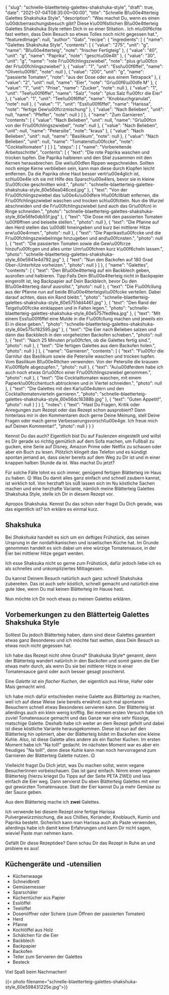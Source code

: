 {
    "slug": "schnelle-blaetterteig-galettes-shakshuka-style",
    "draft": true,
    "date": "2021-07-04T08:35:00+00:00",
    "title": "Schnelle Bl\u00e4tterteig Galettes Shakshuka Style",
    "description": "Was machst Du, wenn es einen \u00dcberraschungsbesuch gibt? Diese k\u00f6stlichen Bl\u00e4tterteig Galettes Shakshuka Style retten Dich in so einer Stitation.. Ich m\u00f6chte fast wetten, dass Dein Besuch so etwas Tolles noch nicht gegessen hat.",
    "featuredImage": null,
    "author": "Gabi",
    "recipe": {
        "ingredients": [
            {
                "name": "Galettes Shakshuka Style",
                "contents": [
                    {
                        "value": "275",
                        "unit": "g",
                        "name": "Bl\u00e4tterteig",
                        "note": "frischer Fertigteig"
                    },
                    {
                        "value": "40",
                        "unit": "g",
                        "name": "Paprika",
                        "note": "gesch\u00e4lt"
                    },
                    {
                        "value": "30",
                        "unit": "g",
                        "name": "rote Fr\u00fchlingszwiebel",
                        "note": "plus gr\u00fcn der Fr\u00fchlingszwiebel"
                    },
                    {
                        "value": "1",
                        "unit": "Essl\u00f6ffel",
                        "name": "Oliven\u00f6l",
                        "note": null
                    },
                    {
                        "value": "200",
                        "unit": "g",
                        "name": "passierte Tomaten",
                        "note": "aus der Dose oder aus einem Tetrapack"
                    },
                    {
                        "value": "2",
                        "unit": null,
                        "name": "Eier",
                        "note": "Gr\u00f6\u00dfe M"
                    },
                    {
                        "value": "1",
                        "unit": "Prise",
                        "name": "Zucker",
                        "note": null
                    },
                    {
                        "value": "1",
                        "unit": "Teel\u00f6ffel",
                        "name": "Salz",
                        "note": "plus Salz f\u00fcr die Eier"
                    },
                    {
                        "value": "1",
                        "unit": "Teel\u00f6ffel",
                        "name": "Knoblauchgranulat",
                        "note": null
                    },
                    {
                        "value": "1",
                        "unit": "Essl\u00f6ffel",
                        "name": "Harissa",
                        "note": "fertige Gew\u00fcrzmischung"
                    },
                    {
                        "value": "Nach Belieben",
                        "unit": null,
                        "name": "Pfeffer",
                        "note": null
                    }
                ]
            },
            {
                "name": "Zum Garnieren",
                "contents": [
                    {
                        "value": "Nach Belieben",
                        "unit": null,
                        "name": "Gr\u00fcn von der Fr\u00fchlingszwiebel",
                        "note": null
                    },
                    {
                        "value": "Nach Belieben",
                        "unit": null,
                        "name": "Petersilie",
                        "note": "kraus"
                    },
                    {
                        "value": "Nach Belieben",
                        "unit": null,
                        "name": "Basilikum",
                        "note": null
                    },
                    {
                        "value": "Nach Belieben",
                        "unit": null,
                        "name": "Tomatenst\u00fccke",
                        "note": "Cocktailtomaten"
                    }
                ]
            }
        ],
        "steps": [
            {
                "name": "Vorbereitende Arbeitsschritte",
                "contents": [
                    {
                        "text": "Die rote Paprika waschen und trocken tupfen. Die Paprika halbieren und den Stiel zusammen mit den Kernen  herausbrechen. Die wei\u00dfen Rippen wegschneiden. Sollten noch einige Kerne verblieben sein, kann man diese durch Klopfen leicht entfernen. Da die Paprika ohne Haut besser vertr\u00e4glich ist, sch\u00e4le ich sie mit Hilfe des Sparsch\u00e4lers, bevor sie in kleine S\u00fccke geschnitten wird.",
                        "photo": "schnelle-blaetterteig-galettes-shakshuka-style_60e56ea046ced.jpg"
                    },
                    {
                        "text": "Von der Fr\u00fchlingszwiebel das \u00e4u\u00dfere H\u00fcllblatt enfernen, die Fr\u00fchlingszwiebel waschen und trocken sch\u00fctteln. Nun die Wurzel abschneiden und die Fr\u00fchlingszwiebel (und auch das Gr\u00fcn)  in Ringe schneiden.",
                        "photo": "schnelle-blaetterteig-galettes-shakshuka-style_60e56fe0db55f.jpg"
                    },
                    {
                        "text": "Die Dose mit den passierten Tomaten \u00f6ffnen und beiseite stellen.",
                        "photo": null
                    },
                    {
                        "text": "Die Pfanne auf den Herd stellen das \u00d6l hineingeben und kurz bei mittlerer Hitze erw\u00e4rmen.",
                        "photo": null
                    },
                    {
                        "text": "Die Paprikast\u00fccke und die Fr\u00fchlingszwiebelringe hinzugeben und and\u00fcnsten.",
                        "photo": null
                    },
                    {
                        "text": "Die passierten Tomaten sowie die Gew\u00fcrze hinzuf\u00fcgen und alles unter Umr\u00fchren kurz k\u00f6cheln lassen.",
                        "photo": "schnelle-blaetterteig-galettes-shakshuka-style_60e5941e4d792.jpg"
                    },
                    {
                        "text": "Nun den Backofen auf 180 Grad Ober-\/Unterhitze vorheizen.",
                        "photo": null
                    }
                ]
            },
            {
                "name": "Galettes",
                "contents": [
                    {
                        "text": "Den Bl\u00e4tterteig auf ein Backblech geben, ausrollen und halbieren. Tipp:Falls Dein Bl\u00e4tterteig nicht in Backpapier eingerollt ist, leg Backpapier auf Dein Backblech, bevor Du den Bl\u00e4tterteig daruf ausrollst.",
                        "photo": null
                    },
                    {
                        "text": "Die F\u00fcllung aus der Pfanne nun auf beide Bl\u00e4tterteigst\u00fccke verteilen. Dabei darauf achten, dass ein Rand bleibt.",
                        "photo": "schnelle-blaetterteig-galettes-shakshuka-style_60e5751dd4461.jpg"
                    },
                    {
                        "text": "Den Rand der Teigst\u00fccke einklappen und in Falten legen.",
                        "photo": "schnelle-blaetterteig-galettes-shakshuka-style_60e5757fed9ea.jpg"
                    },
                    {
                        "text": "Mit einem Essl\u00f6ffel eine Mulde in die F\u00fcllung machen und jeweils ein Ei in diese geben.",
                        "photo": "schnelle-blaetterteig-galettes-shakshuka-style_60e575cf82595.jpg"
                    },
                    {
                        "text": "Die Eier nach Belieben salzen und dann das Backblech in den vorgeheizten Backofen schieben.",
                        "photo": null
                    },
                    {
                        "text": "Nach 25 Minuten pr\u00fcfen, ob die Galettes fertig sind.",
                        "photo": null
                    },
                    {
                        "text": "Die fertigen Galettes aus dem Backofen holen.",
                        "photo": null
                    }
                ]
            },
            {
                "name": "Garnieren",
                "contents": [
                    {
                        "text": "F\u00fcr die Garnitur das Basilikum sowie die Petersilie waschen und trocken tupfen. Vom Basilikum Bl\u00e4ttchen verwenden. Von der Petersilie die krausen K\u00f6pfe abgezupfen.",
                        "photo": null
                    },
                    {
                        "text": "Au\u00dferdem habe ich auch noch etwas Gr\u00fcn einer Fr\u00fchlingszwiebel genommen.",
                        "photo": null
                    },
                    {
                        "text": "Die Cocktailtomaten waschen, mit einem Papierk\u00fcchentuch abtrocknen und in Viertel schneiden.",
                        "photo": null
                    },
                    {
                        "text": "Die Galettes mit den Kar\u00e4utern und den Cocktailtomatenvierteln garnieren.",
                        "photo": "schnelle-blaetterteig-galettes-shakshuka-style_60e56dc16388b.jpg"
                    },
                    {
                        "text": "Guten Appetit!",
                        "photo": null
                    }
                ]
            }
        ],
        "notes": {
            "text": "Hast Du Fragen, Kritik oder Anregungen zum Rezept oder das Rezept schon ausprobiert? Dann hinterlass mir in den Kommentaren doch gerne Deine Meinung, stell Deine Fragen oder mach gerne Verbesserungsvorschl\u00e4ge. Ich freue mich auf Deinen Kommentar!",
            "photo": null
        }
    }
}

Kennst Du das auch? Eigentlich bist Du auf Faulenzen eingestellt und willst es Dir gerade so richtig gemütlich auf dem Sofa machen, um Fußball zu gucken,  eine Serie auf Disney, Amazon Prime oder Netflix zu schauen oder aber ein Buch zu lesen. Plötzlich klingelt das Telefon und es kündigt spontan jemand an, dass sie/er bereits auf dem Weg zu Dir ist und in einer knappen halben Stunde da ist. Was machst Du jetzt?

Für solche Fälle lohnt es sich immer, genügend fertigen Blätterteig im Haus zu haben. 😉 Was Du damit alles ganz einfach und schnell zaubern kannst, ist wirklich toll. Von herzhaft bis süß lassen sich im Nu köstliche Sachen machen und eine herzhafte Variante, nämlich meine Blätterteig Galettes Shakshuka Style, stelle ich Dir in diesem Rezept vor.

Apropos Shakshuka. Kennst Du das schon oder fragst Du Dich gerade, was das eigentlich ist? Ich erkläre es einmal kurz.

## Shakshuka

Bei *Shakshuka* handelt es sich um ein deftiges Frühstück, das seinen Ursprung in der nordafrikanischen und israelischen Küche hat. Im Grunde genommen handelt es sich dabei um eine würzige Tomatensauce, in der Eier bei mittlerer Hitze gegart werden.

Ich esse Shaksuka nicht so gerne zum Frühstück, dafür jedoch liebe ich es als schnelles und unkompliziertes Mittagessen.

Du kannst Deinem Besuch natürlich auch ganz schnell Shakshuka zubereiten. Das ist auch sehr köstlich, schnell gemacht und natürlich eine gute Idee, wenn Du mal keinen Blätterteig im Hause hast.

Nun möchte ich Dir noch etwas zu meinen Galettes erklären.

## Vorbemerkungen zu den Blätterteig Galettes Shakshuka Style

Solltest Du jedoch Blätterteig haben, dann sind diese Galettes garantiert etwas ganz Besonderes und ich möchte fast wetten, dass Dein Besuch so etwas noch nicht gegessen hat.

Ich habe das Rezept nicht ohne Grund* Shakshuka Style* genannt, denn der Blätterteig wandert natürlich in den Backofen und somit garen die Eier etwas mehr durch, als wenn Du sie bei mittlerer Hitze in einer Tomatensauce garst oder auch besser gesagt poschierst.

Eine *Galette* ist ein *flacher Kuchen*, der eigentlich aus Hirse, Hafer oder Mais gemacht wird.

Ich habe mich dafür entschieden meine Galette aus *Blätterteig* zu machen, weil ich auf diese Weise (wie bereits erwähnt) auch mal spontanen Besuchern schnell etwas Besonderes servieren kann. Der Blätterteig ist allerdings auch ein klein wenig knifflig. Bei meinem ersten Versuch habe ich zuviel Tomatensauce gemacht und das Ganze war eine sehr flüssige, matschige Galette. Deshalb habe ich weiter an dem Rezept gefeilt und dabei ist diese köstliche Variante herausgekommen. Diese ist nun auf den Blätterteig hin optimiert, aber der Blätterteig bildet im Backofen eine kleine Kuhle. Also, ist diese Galette alles andere als ein flacher Kuchen. Im ersten Moment habe ich "Na toll!" gedacht. Im nächsten Moment war es aber ein freudiges "Na toll!", denn diese Kuhle kann man noch hervorragend zum Garnieren der Blätterteig Galette nutzen. 😉

Vielleicht fragst Du Dich jetzt, was Du machen sollst, wenn vegane BesucherInnen vorbeischauen. Das ist ganz einfach. Nimm einen veganen Blätterteig (hierzu kriegst Du Tipps auf der Seite PETA ZWEI) und lass einfach die Eier weg. Dann servierst Du eben Blätterteig Galettes mit einer gut gewürzten Tomatensauce. Statt der Eier kannst Du ja mehr Gemüse zu der Sauce geben.

Aus dem Blätterteig mache ich **zwei** Galettes.

Ich verwende bei diesem Rezept eine fertige Harissa Pulvergewürzmischung, die aus Chillies, Koriander, Knoblauch, Kumin und Paprika besteht. Sicherlich kann man Harissa auch als Paste verwenden, allerdings habe ich damit keine Erfahrungen und kann Dir nicht sagen, wieviel Paste man nehmen kann.

Gefällt Dir diese Rezeptidee? Dann schau Dir das Rezept in Ruhe an und probiere es aus!

## Küchengeräte und -utensilien

- Küchenwaage
- Schneidbrett
- Gemüsemesser
- Sparschäler
- Küchentücher aus Papier
- Esslöffel
- Teelöffel
- Dosenöffner oder Schere (zum Öffnen der passierten Tomaten)
- Herd
- Pfanne
- Kochlöffel aus Holz
- Schälchen für die Eier
- Backblech
- Backpapier
- Backofen
- Teller zum Servieren der Galettes
- Besteck

Viel Spaß beim Nachmachen!

{{< photo filename="schnelle-blaetterteig-galettes-shakshuka-style_60e598431225e.jpg">}}
